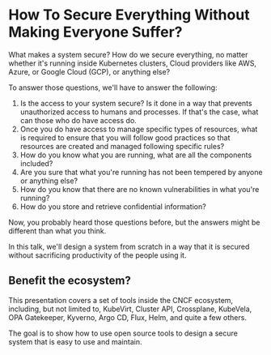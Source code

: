 # How To Secure Everything Without Making Everyone Suffer?

What makes a system secure? How do we secure everything, no matter whether it's running inside Kubernetes clusters, Cloud providers like AWS, Azure, or Google Cloud (GCP), or anything else?

To answer those questions, we'll have to answer the following:
1. Is the access to your system secure? Is it done in a way that prevents unauthorized access to humans and processes. If that's the case, what can those who do have access do.
2. Once you do have access to manage specific types of resources, what is required to ensure that you will follow good practices so that resources are created and managed following specific rules?
3. How do you know what you are running, what are all the components included?
4. Are you sure that what you're running has not been tempered by anyone or anything else?
5. How do you know that there are no known vulnerabilities in what you're running?
6. How do you store and retrieve confidential information?

Now, you probably heard those questions before, but the answers might be different than what you think.

In this talk, we'll design a system from scratch in a way that it is secured without sacrificing productivity of the people using it.

## Benefit the ecosystem?

This presentation covers a set of tools inside the CNCF ecosystem, including, but not limited to, KubeVirt, Cluster API, Crossplane, KubeVela, OPA Gatekeeper, Kyverno, Argo CD, Flux, Helm, and quite a few others.

The goal is to show how to use open source tools to design a secure system that is easy to use and maintain.
